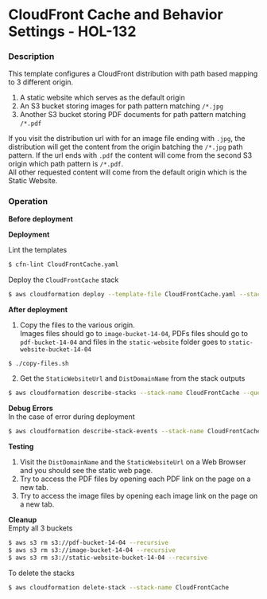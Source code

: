 # CloudFront Cache and Behavior Settings - HOL-132

### Description

This template configures a CloudFront distribution with path based mapping to 3 different origin.  

1. A static website which serves as the default origin
2. An S3 bucket storing images for path pattern matching `/*.jpg`
3. Another S3 bucket storing PDF documents for path pattern matching `/*.pdf`

If you visit the distribution url with for an image file ending with `.jpg`, the distribution will get the content from the origin batching the `/*.jpg` path pattern.
If the url ends with `.pdf` the content will come from the second S3 origin which path pattern is `/*.pdf`.  
All other requested content will come from the default origin which is the Static Website.

### Operation

**Before deployment**

**Deployment**

Lint the templates

```bash
$ cfn-lint CloudFrontCache.yaml
```

Deploy the `CloudFrontCache` stack

```bash
$ aws cloudformation deploy --template-file CloudFrontCache.yaml --stack-name CloudFrontCache
```

**After deployment**

1. Copy the files to the various origin.  
   Images files should go to `image-bucket-14-04`, PDFs files should go to `pdf-bucket-14-04` and files in the `static-website` folder goes to `static-website-bucket-14-04`

```bash
$ ./copy-files.sh
```

2. Get the `StaticWebsiteUrl` and `DistDomainName` from the stack outputs

```bash
$ aws cloudformation describe-stacks --stack-name CloudFrontCache --query "Stacks[0].Outputs" --no-cli-pager
```

**Debug Errors**  
In the case of error during deployment

```bash
$ aws cloudformation describe-stack-events --stack-name CloudFrontCache > events.json
```

**Testing**

1. Visit the `DistDomainName` and the `StaticWebsiteUrl` on a Web Browser and you should see the static web page.
2. Try to access the PDF files by opening each PDF link on the page on a new tab.  
3. Try to access the image files by opening each image link on the page on a new tab.  

**Cleanup**  
Empty all 3 buckets

```bash
$ aws s3 rm s3://pdf-bucket-14-04 --recursive
$ aws s3 rm s3://image-bucket-14-04 --recursive
$ aws s3 rm s3://static-website-bucket-14-04 --recursive
```

To delete the stacks

```bash
$ aws cloudformation delete-stack --stack-name CloudFrontCache
```

